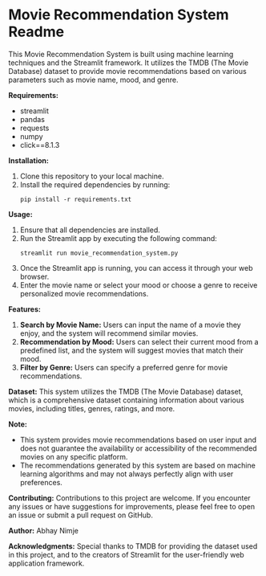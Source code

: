 # Movie Recommendation System Readme

This Movie Recommendation System is built using machine learning techniques and the Streamlit framework. It utilizes the TMDB (The Movie Database) dataset to provide movie recommendations based on various parameters such as movie name, mood, and genre.

**Requirements:**
- streamlit
- pandas
- requests
- numpy
- click==8.1.3

**Installation:**
1. Clone this repository to your local machine.
2. Install the required dependencies by running:
   ```
   pip install -r requirements.txt
   ```

**Usage:**
1. Ensure that all dependencies are installed.
2. Run the Streamlit app by executing the following command:
   ```
   streamlit run movie_recommendation_system.py
   ```
3. Once the Streamlit app is running, you can access it through your web browser.
4. Enter the movie name or select your mood or choose a genre to receive personalized movie recommendations.

**Features:**
1. **Search by Movie Name:** Users can input the name of a movie they enjoy, and the system will recommend similar movies.
2. **Recommendation by Mood:** Users can select their current mood from a predefined list, and the system will suggest movies that match their mood.
3. **Filter by Genre:** Users can specify a preferred genre for movie recommendations.

**Dataset:**
This system utilizes the TMDB (The Movie Database) dataset, which is a comprehensive dataset containing information about various movies, including titles, genres, ratings, and more.

**Note:**
- This system provides movie recommendations based on user input and does not guarantee the availability or accessibility of the recommended movies on any specific platform.
- The recommendations generated by this system are based on machine learning algorithms and may not always perfectly align with user preferences.

**Contributing:**
Contributions to this project are welcome. If you encounter any issues or have suggestions for improvements, please feel free to open an issue or submit a pull request on GitHub.


**Author:**
Abhay Nimje

**Acknowledgments:**
Special thanks to TMDB for providing the dataset used in this project, and to the creators of Streamlit for the user-friendly web application framework.
